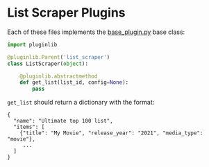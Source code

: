 # List Scraper Plugins

Each of these files implements the [base_plugin.py](https://github.com/ghomasHudson/Jellyfin-Auto-Collections/blob/master/utils/base_plugin.py) base class:

```python
import pluginlib

@pluginlib.Parent('list_scraper')
class ListScraper(object):

    @pluginlib.abstractmethod
    def get_list(list_id, config=None):
        pass
```

`get_list` should return a dictionary with the format:

```
{
  "name": "Ultimate top 100 list",
  "items": [
    {"title": "My Movie", "release_year": "2021", "media_type": "movie"},
     ...
  ]
}
```
